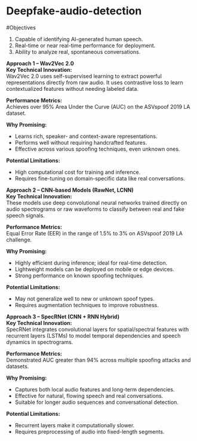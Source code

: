 # Deepfake-audio-detection

#Objectives 
1. Capable of identifying AI-generated human speech.  
2. Real-time or near real-time performance for deployment.  
3. Ability to analyze real, spontaneous conversations.

 **Approach 1 – Wav2Vec 2.0**  
**Key Technical Innovation:**  
Wav2Vec 2.0 uses self-supervised learning to extract powerful representations directly from raw audio. It uses contrastive loss to learn contextualized features without needing labeled data.

**Performance Metrics:**  
Achieves over 95% Area Under the Curve (AUC) on the ASVspoof 2019 LA dataset.

**Why Promising:**  
- Learns rich, speaker- and context-aware representations.  
- Performs well without requiring handcrafted features.  
- Effective across various spoofing techniques, even unknown ones.

**Potential Limitations:**  
- High computational cost for training and inference.  
- Requires fine-tuning on domain-specific data like real conversations.



**Approach 2 – CNN-based Models (RawNet, LCNN)**  
**Key Technical Innovation:**  
These models use deep convolutional neural networks trained directly on audio spectrograms or raw waveforms to classify between real and fake speech signals.

**Performance Metrics:**  
Equal Error Rate (EER) in the range of 1.5% to 3% on ASVspoof 2019 LA challenge.

**Why Promising:**  
- Highly efficient during inference; ideal for real-time detection.  
- Lightweight models can be deployed on mobile or edge devices.  
- Strong performance on known spoofing techniques.

**Potential Limitations:**  
- May not generalize well to new or unknown spoof types.  
- Requires augmentation techniques to improve robustness.

**Approach 3 – SpecRNet (CNN + RNN Hybrid)**  
**Key Technical Innovation:**  
SpecRNet integrates convolutional layers for spatial/spectral features with recurrent layers (LSTMs) to model temporal dependencies and speech dynamics in spectrograms.

**Performance Metrics:**  
Demonstrated AUC greater than 94% across multiple spoofing attacks and datasets.

**Why Promising:**  
- Captures both local audio features and long-term dependencies.  
- Effective for natural, flowing speech and real conversations.  
- Suitable for longer audio sequences and conversational detection.

**Potential Limitations:**  
- Recurrent layers make it computationally slower.  
- Requires preprocessing of audio into fixed-length segments.


